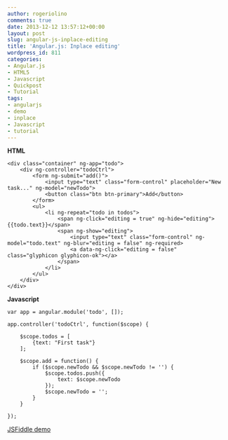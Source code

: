 ```yaml
---
author: rogeriolino
comments: true
date: 2013-12-12 13:57:12+00:00
layout: post
slug: angular-js-inplace-editing
title: 'Angular.js: Inplace editing'
wordpress_id: 811
categories:
- Angular.js
- HTML5
- Javascript
- Quickpost
- Tutorial
tags:
- angularjs
- demo
- inplace
- Javascript
- tutorial
---
```


**HTML**


    
    
    <div class="container" ng-app="todo">
        <div ng-controller="todoCtrl">
            <form ng-submit="add()">
                <input type="text" class="form-control" placeholder="New task..." ng-model="newTodo">
                <button class="btn btn-primary">Add</button>
            </form>
            <ul>
                <li ng-repeat="todo in todos">
                    <span ng-click="editing = true" ng-hide="editing">{{todo.text}}</span>
                    <span ng-show="editing">
                        <input type="text" class="form-control" ng-model="todo.text" ng-blur="editing = false" ng-required>
                        <a data-ng-click="editing = false" class="glyphicon glyphicon-ok"></a>
                    </span>
                </li>
            </ul>
        </div>
    </div>
    



**Javascript**


    
    
    var app = angular.module('todo', []);
    
    app.controller('todoCtrl', function($scope) {
    
        $scope.todos = [
            {text: "First task"}
        ];
    
        $scope.add = function() {
            if ($scope.newTodo && $scope.newTodo != '') {
                $scope.todos.push({
                    text: $scope.newTodo
                });
                $scope.newTodo = '';
            }
        }
    
    });
    



[JSFiddle demo](http://jsfiddle.net/rogeriolino/DTF2f/)
